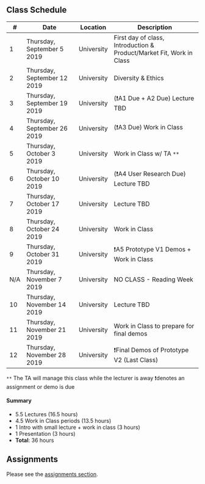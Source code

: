 ## Class Schedule

| # | Date | Location | Description |
| -- | -- | -- | -- |
| 1 | Thursday, September 5 2019 | University | First day of class, Introduction & Product/Market Fit, Work in Class |
| 2 | Thursday, September 12 2019 | University | Diversity & Ethics |
| 3 | Thursday, September 19 2019 | University | (❗A1 Due + A2 Due) Lecture TBD |
| 4 | Thursday, September 26 2019 | University | (❗A3 Due) Work in Class |
| 5 | Thursday, October 3 2019 | University | Work in Class w/ TA `**` |
| 6 | Thursday, October 10 2019 | University | (❗A4 User Research Due) Lecture TBD |
| 7 | Thursday, October 17 2019 | University | Lecture TBD |
| 8 | Thursday, October 24 2019 | University | Work in Class |
| 9 | Thursday, October 31 2019 | University | ❗A5 Prototype V1 Demos + Work in Class |
| N/A | Thursday, November 7 2019 | University | NO CLASS - Reading Week |
| 10 | Thursday, November 14 2019 | University | Lecture TBD | 
| 11 | Thursday, November 21 2019 | University | Work in Class to prepare for final demos |
| 12 | Thursday, November 28 2019 | University | ❗Final Demos of Prototype V2 (Last Class) |

`**` The TA will manage this class while the lecturer is away
❗denotes an assignment or demo is due

#### Summary

- 5.5 Lectures (16.5 hours)
- 4.5 Work in Class periods (13.5 hours)
- 1 Intro with small lecture + work in class (3 hours)
- 1 Presentation (3 hours)
- **Total**: 36 hours

## Assignments

Please see the [assignments section](./assignments/README.md).
